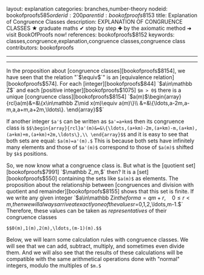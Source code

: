 layout: explanation
categories: branches,number-theory
nodeid: bookofproofs$585
orderid: 200
parentid: bookofproofs$8153
title: Explanation of Congruence Classes
description: EXPLANATION OF CONGRUENCE CLASSES &#9733; graduate maths &#10004; step by step &#10010; by the axiomatic method &#10140; visit BookOfProofs now!
references: bookofproofs$8152
keywords: classes,congruence,explanation,congruence classes,congruence class
contributors: bookofproofs

---


---

In the proposition about [congruence classes][bookofproofs$8154], we have seen that the relation "`$\equiv$`" is an [equivalence relation][bookofproofs$574].
For each [integer][bookofproofs$844] `$a\in\mathbb Z$` and each [positive integer][bookofproofs$1075] `$m > 0$` there is a unique [congruence class][bookofproofs$8154] `$a(m)$`  
`$$\begin{array}{rcl}a(m)&=&\{x\in\mathbb Z\mid x(m)\equiv a(m)\}\\
&=&\{\ldots,a-2m,a-m,a,a+m,a+2m,\ldots\}.
\end{array}$$`

If another integer `$a'$` can be written as `$a'=a+km$` then its congruence class is
`$$\begin{array}{rcl}a'(m)&=&\{\ldots,(a+km)-2m,(a+km)-m,(a+km),(a+km)+m,(a+km)+2m,\ldots\},\\
\end{array}$$`
and it is easy to see that both sets are equal: `$a(m)=a'(m).$` This is because both sets have infinitely many elements and those of `$a'(m)$` correspond to those of `$a(m)$` shifted by `$k$` positions.

So, we now know what a congruence class is. But what is the [quotient set][bookofproofs$7991] `$\mathbb Z_m,$` then? It is a [set][bookofproofs$550] containing the sets like `$a(m)$` as elements. The proposition about the relationship between [congruences and division with quotient and remainder][bookofproofs$8155] shows that this set is finite. If we write any given integer `$a\in\mathbb Z$` in the form `$$a=qm+r,\quad 0\le r < m,$$` then we will always arrive at exactly one of the values `$r=0,1,2,\ldots,m-1.$` Therefore, these values can be taken as _representatives_ of their congruence classes

`$$0(m),1(m),2(m),\ldots,(m-1)(m).$$`

Below, we will learn some calculation rules with congruence classes. We will see that we can add, subtract, multiply, and sometimes even divide them. And we will also see that the results of these calculations will be compatible with the same arithmetical operations done with "normal" integers, modulo the multiples of `$m.$`
